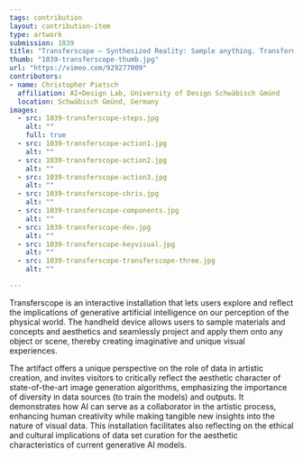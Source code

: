```yaml
---
tags: contribution
layout: contribution-item
type: artwork
submission: 1039
title: "Transferscope — Synthesized Reality: Sample anything. Transform everything."
thumb: "1039-transferscope-thumb.jpg"
url: "https://vimeo.com/929277009"
contributors: 
- name: Christopher Pietsch
  affiliation: AI+Design Lab, University of Design Schwäbisch Gmünd
  location: Schwäbisch Gmünd, Germany
images: 
  - src: 1039-transferscope-steps.jpg
    alt: ""
    full: true
  - src: 1039-transferscope-action1.jpg
    alt: ""
  - src: 1039-transferscope-action2.jpg
    alt: ""
  - src: 1039-transferscope-action3.jpg
    alt: ""
  - src: 1039-transferscope-chris.jpg
    alt: ""
  - src: 1039-transferscope-components.jpg
    alt: ""
  - src: 1039-transferscope-dev.jpg
    alt: ""
  - src: 1039-transferscope-keyvisual.jpg
    alt: ""
  - src: 1039-transferscope-transferscope-three.jpg
    alt: ""

---
```


Transferscope is an interactive installation that lets users explore and
reflect the implications of generative artificial intelligence on our
perception of the physical world. The handheld device allows users to
sample materials and concepts and aesthetics and seamlessly project and
apply them onto any object or scene, thereby creating imaginative and
unique visual experiences.

The artifact offers a unique perspective on the role of data in artistic
creation, and invites visitors to critically reflect the aesthetic
character of state-of-the-art image generation algorithms, emphasizing
the importance of diversity in data sources (to train the models) and
outputs. It demonstrates how AI can serve as a collaborator in the
artistic process, enhancing human creativity while making tangible new
insights into the nature of visual data. This installation facilitates
also reflecting on the ethical and cultural implications of data set
curation for the aesthetic characteristics of current generative AI
models.
